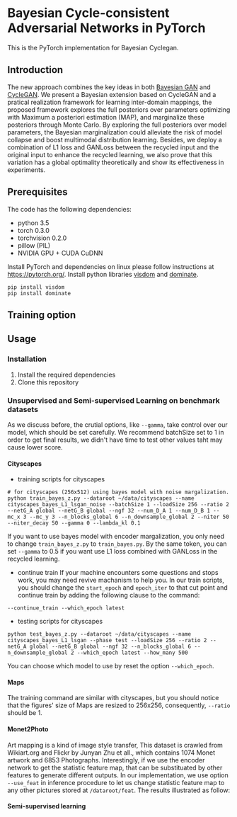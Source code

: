 # Bayesian Cycle-consistent Adversarial Networks in PyTorch

This is the PyTorch implementation for Bayesian Cyclegan.

## Introduction

The new approach combines the key ideas in both [Bayesian GAN](https://arxiv.org/abs/1705.09558) and [CycleGAN](https://arxiv.org/abs/1703.10593). We present a Bayesian extension based on CycleGAN and a pratical realization framework for learning inter-domain mappings, the proposed framework explores the full posteriors over parameters optimizing with Maximum a posteriori estimation (MAP), and marginalize these posteriors through Monte Carlo. By exploring the full posteriors over model parameters, the Bayesian marginalization could alleviate the risk of model collapse and boost multimodal distribution learning. Besides, we deploy a combination of L1 loss and GANLoss between the recycled input and the original input to enhance the recycled learning, we also prove that this variation has a global optimality theoretically and show its effectiveness in experiments.

## Prerequisites
The code has the following dependencies:

- python 3.5
- torch 0.3.0
- torchvision 0.2.0
- pillow (PIL)
- NVIDIA GPU + CUDA CuDNN

Install PyTorch and dependencies on linux please follow instructions at https://pytorch.org/.
Install python libraries [visdom](https://github.com/facebookresearch/visdom) and [dominate](https://github.com/Knio/dominate).
````
pip install visdom 
pip install dominate
````

## Training option


## Usage

### Installation

1. Install the required dependencies
2. Clone this repository

### Unsupervised and Semi-supervised Learning on benchmark datasets

As we discuss before, the crutial options, like `--gamma`, take control over our model, which should be set carefully. We recommend batchSize set to 1 in order to get final results, we didn't have time to test other values taht may cause lower score.

#### Cityscapes
* training scripts for cityscapes
````
# for cityscapes (256x512) using bayes model with noise margalization.
python train_bayes_z.py --dataroot ~/data/cityscapes --name cityscapes_bayes_L1_lsgan_noise --batchSize 1 --loadSize 256 --ratio 2 --netG_A global --netG_B global --ngf 32 --num_D_A 1 --num_D_B 1 --mc_x 3 --mc_y 3 --n_blocks_global 6 --n_downsample_global 2 --niter 50 --niter_decay 50 --gamma 0 --lambda_kl 0.1
````

If you want to use bayes model with encoder margalization, you only need to change `train_bayes_z.py` to `train_bayes.py`. By the same token, you can set `--gamma` to 0.5 if you want use L1 loss combined with GANLoss in the recycled learning.

* continue train
If your machine encounters some questions and stops work, you may need revive machanism to help you. In our train scripts, you should change the `start_epoch` and `epoch_iter` to that cut point and continue train by adding the following clause to the command:
````
--continue_train --which_epoch latest
````

* testing scripts for cityscapes
````
python test_bayes_z.py --dataroot ~/data/cityscapes --name cityscapes_bayes_L1_lsgan --phase test --loadSize 256 --ratio 2 --netG_A global --netG_B global --ngf 32 --n_blocks_global 6 --n_downsample_global 2 --which_epoch latest --how_many 500
````
You can choose which model to use by reset the option `--which_epoch`.

#### Maps
The training command are similar with cityscapes, but you should notice that the figures' size of Maps are resized to 256x256, consequently, `--ratio` should be 1.

#### Monet2Photo
Art mapping is a kind of image style transfer, This dataset is crawled from Wikiart.org and Flickr by Junyan Zhu et all., which contains 1074 Monet artwork and 6853 Photographs. Interestingly, if we use the encoder network to get the statistic feature map, that can be substituated by other features to generate different outputs.
In our implementation, we use option `--use_feat` in inference procedure to let us change statistic feature map to any other pictures stored at `/dataroot/feat`. The results illustrated as follow:

 
#### Semi-supervised learning


